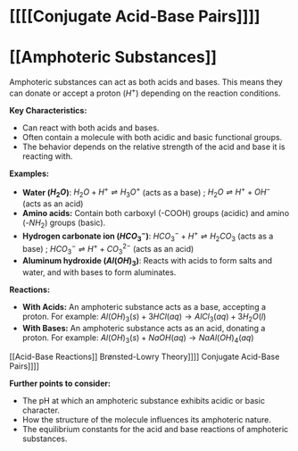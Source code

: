 # [[[[Conjugate Acid-Base Pairs]]]]
# [[Amphoteric Substances]]

Amphoteric substances can act as both acids and bases.  This means they can donate or accept a proton ($H^+$) depending on the reaction conditions.

**Key Characteristics:**

* Can react with both acids and bases.
* Often contain a molecule with both acidic and basic functional groups.
* The behavior depends on the relative strength of the acid and base it is reacting with.

**Examples:**

* **Water ($H_2O$)**:  $H_2O + H^+ \rightleftharpoons H_3O^+$ (acts as a base) ;  $H_2O \rightleftharpoons H^+ + OH^-$ (acts as an acid)
* **Amino acids:** Contain both carboxyl (-COOH) groups (acidic) and amino (-$NH_2$) groups (basic).
* **Hydrogen carbonate ion ($HCO_3^-$)**: $HCO_3^- + H^+ \rightleftharpoons H_2CO_3$ (acts as a base) ; $HCO_3^- \rightleftharpoons H^+ + CO_3^{2-}$ (acts as an acid)
* **Aluminum hydroxide ($Al(OH)_3$)**: Reacts with acids to form salts and water, and with bases to form aluminates.

**Reactions:**

* **With Acids:**  An amphoteric substance acts as a base, accepting a proton.  For example:  $Al(OH)_3(s) + 3HCl(aq) \rightarrow AlCl_3(aq) + 3H_2O(l)$
* **With Bases:** An amphoteric substance acts as an acid, donating a proton. For example: $Al(OH)_3(s) + NaOH(aq) \rightarrow NaAl(OH)_4(aq)$


[[Acid-Base Reactions]]  Brønsted-Lowry Theory]]]] Conjugate Acid-Base Pairs]]]]

**Further points to consider:**

* The pH at which an amphoteric substance exhibits acidic or basic character.
* How the structure of the molecule influences its amphoteric nature.
* The equilibrium constants for the acid and base reactions of amphoteric substances.


